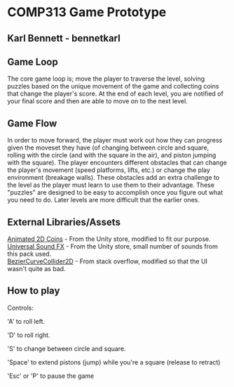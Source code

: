 # COMP313 Game Prototype

## Karl Bennett - bennetkarl

## Game Loop
The core game loop is; move the player to traverse the level, solving puzzles based on the unique movement of the game and collecting coins that change the player's score. 
At the end of each level, you are notified of your final score and then are able to move on to the next level.



## Game Flow
In order to move forward, the player must work out how they can progress given the moveset they have (of changing between circle and square, rolling with the circle (and with the square in the air), and piston jumping with the square). 
The player encounters different obstacles that can change the player's movement (speed platforms, lifts, etc.) or change the play environment (breakage walls). 
These obstacles add an extra challenge to the level as the player must learn to use them to their advantage.
These "puzzles" are designed to be easy to accomplish once you figure out what you need to do. Later levels are more difficult that the earlier ones.

## External Libraries/Assets
  
[Animated 2D Coins](https://assetstore.unity.com/packages/2d/environments/animated-2d-coins-22097) - From the Unity store, modified to fit our purpose.  
[Universal Sound FX](https://assetstore.unity.com/packages/audio/sound-fx/universal-sound-fx-17256) - From the Unity store, small number of sounds from this pack used.\
[BezierCurveCollider2D](https://stackoverflow.com/questions/25958171/how-can-i-create-a-2d-curve-collider) - From stack overflow, modified so that the UI wasn't quite as bad.

## How to play
Controls:

'A' to roll left.

'D' to roll right.

'S' to change between circle and square.

'Space' to extend pistons (jump) while you're a square (release to retract)

'Esc' or 'P' to pause the game


